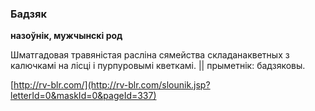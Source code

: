 ### Бадзяк
**назоўнік, мужчынскі род**

Шматгадовая травяністая расліна сямейства складанакветных з калючкамі на лісці і пурпуровымі кветкамі. || прыметнік: бадзяковы.

<a rel="author">[http://rv-blr.com/](http://rv-blr.com/slounik.jsp?letterId=0&maskId=0&pageId=337)</a>
